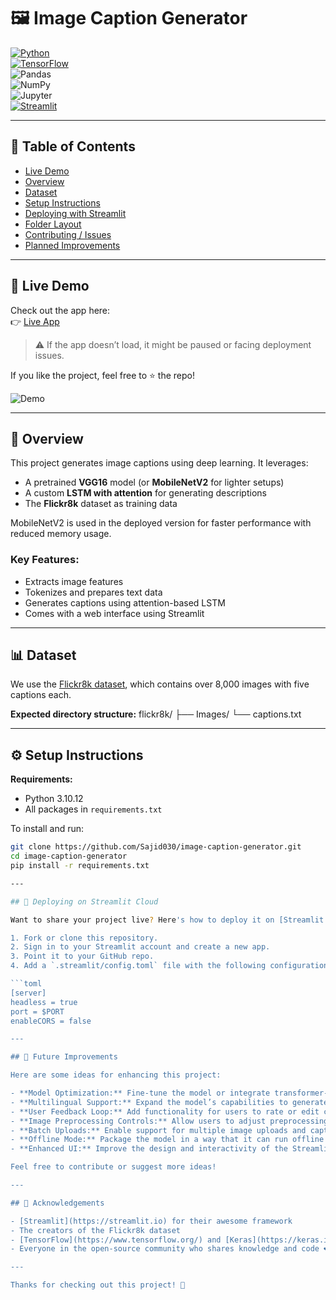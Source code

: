 # 🖼️ Image Caption Generator

[![Python](https://img.shields.io/badge/-Python-3776AB?logo=python&logoColor=white)](https://www.python.org/)  
[![TensorFlow](https://img.shields.io/badge/-TensorFlow-FF6F00?logo=tensorflow&logoColor=white)](https://www.tensorflow.org/)  
![Pandas](https://img.shields.io/badge/-Pandas-150458?logo=pandas&logoColor=white)  
![NumPy](https://img.shields.io/badge/-NumPy-013243?logo=numpy&logoColor=white)  
![Jupyter](https://img.shields.io/badge/-Jupyter-F37626?logo=jupyter&logoColor=white)  
[![Streamlit](https://img.shields.io/badge/-Streamlit-FF4B4B)](https://www.streamlit.io/)

---

## 📖 Table of Contents

- [Live Demo](#live-demo)
- [Overview](#overview)
- [Dataset](#dataset)
- [Setup Instructions](#setup-instructions)
- [Deploying with Streamlit](#deploying-with-streamlit)
- [Folder Layout](#folder-layout)
- [Contributing / Issues](#contributing--issues)
- [Planned Improvements](#planned-improvements)

---

## 🚀 Live Demo

Check out the app here:  
👉 [Live App](https://imgcaptiongen.streamlit.app/)

> ⚠️ If the app doesn’t load, it might be paused or facing deployment issues.

If you like the project, feel free to ⭐️ the repo!

![Demo](resource/demo.gif)

---

## 📝 Overview

This project generates image captions using deep learning. It leverages:

- A pretrained **VGG16** model (or **MobileNetV2** for lighter setups)
- A custom **LSTM with attention** for generating descriptions
- The **Flickr8k** dataset as training data

MobileNetV2 is used in the deployed version for faster performance with reduced memory usage.

### Key Features:

- Extracts image features
- Tokenizes and prepares text data
- Generates captions using attention-based LSTM
- Comes with a web interface using Streamlit

---

## 📊 Dataset

We use the [Flickr8k dataset](https://www.kaggle.com/adityajn105/flickr8k), which contains over 8,000 images with five captions each.

**Expected directory structure:**
flickr8k/ ├── Images/ └── captions.txt

---

## ⚙️ Setup Instructions

**Requirements:**
- Python 3.10.12
- All packages in `requirements.txt`

To install and run:

```bash
git clone https://github.com/Sajid030/image-caption-generator.git
cd image-caption-generator
pip install -r requirements.txt

---

## 🚀 Deploying on Streamlit Cloud

Want to share your project live? Here's how to deploy it on [Streamlit Cloud](https://streamlit.io/cloud):

1. Fork or clone this repository.
2. Sign in to your Streamlit account and create a new app.
3. Point it to your GitHub repo.
4. Add a `.streamlit/config.toml` file with the following configuration:

```toml
[server]
headless = true
port = $PORT
enableCORS = false

---

## 🚀 Future Improvements

Here are some ideas for enhancing this project:

- **Model Optimization:** Fine-tune the model or integrate transformer-based architectures (e.g., ViT + BERT) for more accurate captioning.
- **Multilingual Support:** Expand the model’s capabilities to generate captions in multiple languages.
- **User Feedback Loop:** Add functionality for users to rate or edit captions, which could be used to further train and improve the model.
- **Image Preprocessing Controls:** Allow users to adjust preprocessing steps (e.g., cropping, resizing) before generating captions.
- **Batch Uploads:** Enable support for multiple image uploads and caption generation at once.
- **Offline Mode:** Package the model in a way that it can run offline via a desktop or mobile app version.
- **Enhanced UI:** Improve the design and interactivity of the Streamlit interface.

Feel free to contribute or suggest more ideas!

---

## 🙌 Acknowledgements

- [Streamlit](https://streamlit.io) for their awesome framework
- The creators of the Flickr8k dataset
- [TensorFlow](https://www.tensorflow.org/) and [Keras](https://keras.io/) for the deep learning tools
- Everyone in the open-source community who shares knowledge and code ❤️

---

Thanks for checking out this project! 🌟